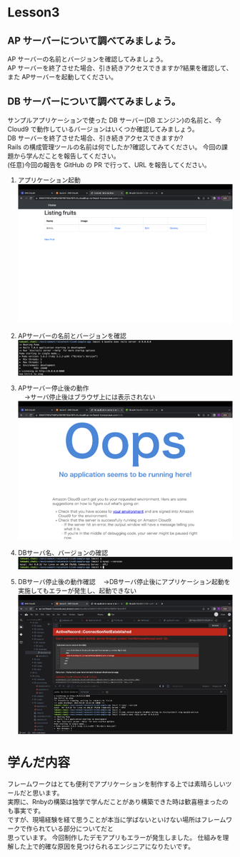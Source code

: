 # Lesson3
## AP サーバーについて調べてみましょう。  
AP サーバーの名前とバージョンを確認してみましょう。  
AP サーバーを終了させた場合、引き続きアクセスできますか?結果を確認して、また APサーバーを起動してください。  

## DB サーバーについて調べてみましょう。
サンプルアプリケーションで使った DB サーバー(DB エンジン)の名前と、今 Cloud9 で動作しているバージョンはいくつか確認してみましょう。  
DB サーバーを終了させた場合、引き続きアクセスできますか?  
Rails の構成管理ツールの名前は何でしたか?確認してみてください。 今回の課題から学んだことを報告してください。  
(任意)今回の報告を GitHub の PR で行って、URL を報告してください。

1. アプリケーション起動  
![image_1](img/image_1.png)

2. APサーバーの名前とバージョンを確認  
![image_2](img/image_2.png)

3. APサーバー停止後の動作  
　→サーバ停止後はブラウザ上には表示されない  
![image_3](img/image_3.png)

4. DBサーバ名、バージョンの確認  
![image_4](img/image_4.png)

5. DBサーバ停止後の動作確認
　→DBサーバ停止後にアプリケーション起動を実施してもエラーが発生し、起動できない  
![image_5](img/image_5.png)

# 学んだ内容
フレームワークはとても便利でアプリケーションを制作する上では素晴らしいツールだと思います。  
実際に、Rnbyの構築は独学で学んだことがあり構築できた時は歓喜極まったのも事実です。  
ですが、現場経験を経て思うことが本当に学ばないといけない場所はフレームワークで作られている部分についてだと  
思っています。
今回制作したデモアプリもエラーが発生しました。
仕組みを理解した上で的確な原因を見つけられるエンジニアになりたいです。